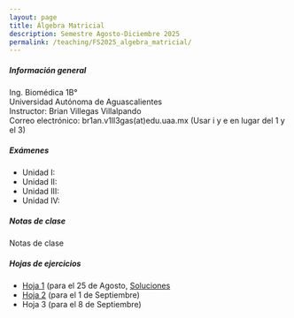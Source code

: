 ```yaml
---
layout: page
title: Álgebra Matricial
description: Semestre Agosto-Diciembre 2025
permalink: /teaching/FS2025_algebra_matricial/
---
```


##### Información general
Ing. Biomédica 1B°\
Universidad Autónoma de Aguascalientes\
Instructor: Brian Villegas Villalpando\
Correo electrónico: br1an.v1ll3gas(at)edu.uaa.mx (Usar i y e en lugar del 1 y el 3)


##### Exámenes
- Unidad I: 
- Unidad II:
- Unidad III:
- Unidad IV:

##### Notas de clase
Notas de clase

##### Hojas de ejercicios
- [Hoja 1](/assets/pdf/teaching/FS25_algebra_matricial/hw1_am.pdf "Descargar") (para el 25 de Agosto, [Soluciones](/assets/pdf/teaching/FS25_algebra_matricial/soluciones_hw1_am.pdf "Descargar")
- [Hoja 2](/assets/pdf/teaching/FS25_algebra_matricial/hw2_am.pdf "Descargar") (para el 1 de Septiembre)
- Hoja 3 (para el 8 de Septiembre)

